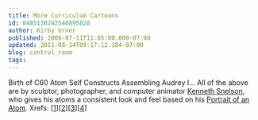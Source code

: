 ```yaml
---
title: More Curriculum Cartoons
id: 8485130242540895828
author: Kirby Urner
published: 2008-07-11T11:05:00.000-07:00
updated: 2011-08-14T09:17:12.184-07:00
blog: control_room
tags: 
---
```


Birth of C60 Atom Self Constructs Assembling Audrey I... All of the above are by sculptor, photographer, and computer animator [Kenneth Snelson](http://mybizmo.blogspot.com/2006/03/hunter-art-museum-chattanooga.html), who gives his atoms a consistent look and feel based on his [Portrait of an Atom](http://kennethsnelson.net/icons/atom.htm). Xrefs: [[1](http://controlroom.blogspot.com/search?q=barrel+tower)][[2](http://worldgame.blogspot.com/2006/10/supine-dragon.html)][[3](http://worldgame.blogspot.com/2007/11/linus-pauling-in-news.html)][[4](http://worldgame.blogspot.com/2008/05/adult-education.html)]